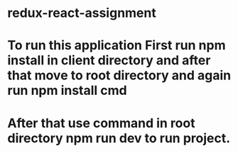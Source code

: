 # redux-react-assignment
# To run this application First run npm install in client directory and after that move to root directory and again run npm install cmd
# After that use command in root directory npm run dev  to run project.
